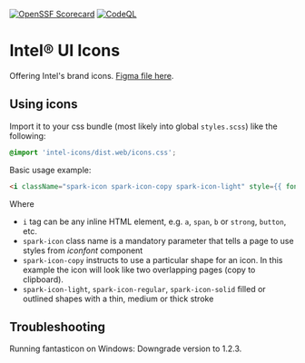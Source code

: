 [![OpenSSF Scorecard](https://api.scorecard.dev/projects/github.com/intel/intel-ui-icons/badge)](https://scorecard.dev/viewer/?uri=github.com/intel/intel-ui-icons)
[![CodeQL](https://github.com/intel/intel-ui-icons/workflows/CodeQL/badge.svg)](https://github.com/intel/intel-ui-icons/security/code-scanning)

# Intel® UI Icons

Offering Intel's brand icons. [Figma file here](https://www.figma.com/design/PBtt8sQheUxdJ2IXEROZBy/Spark-Island---Icons).

## Using icons

Import it to your css bundle (most likely into global `styles.scss`) like
the following:

```scss
@import 'intel-icons/dist.web/icons.css';
```

Basic usage example:

```html
<i className="spark-icon spark-icon-copy spark-icon-light" style={{ fontFamily: 'spark-icon' }} />
```

Where

- `i` tag can be any inline HTML element, e.g. `a`, `span`, `b` or `strong`, `button`, etc.
- `spark-icon` class name is a mandatory parameter that tells a page to use styles from _iconfont_ component
- `spark-icon-copy` instructs to use a particular shape for an icon. In this example the icon will look like two overlapping pages (copy to clipboard).
- `spark-icon-light`, `spark-icon-regular`, `spark-icon-solid` filled or outlined shapes with a thin, medium or thick stroke

## Troubleshooting

Running fantasticon on Windows: Downgrade version to 1.2.3.
